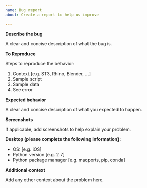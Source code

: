 ```yaml
---
name: Bug report
about: Create a report to help us improve

---
```


**Describe the bug**

A clear and concise description of what the bug is.

**To Reproduce**

Steps to reproduce the behavior:

1. Context [e.g. ST3, Rhino, Blender, ...]
2. Sample script
3. Sample data
4. See error

**Expected behavior**

A clear and concise description of what you expected to happen.

**Screenshots**

If applicable, add screenshots to help explain your problem.

**Desktop (please complete the following information):**

- OS: [e.g. iOS]
- Python version [e.g. 2.7]
- Python package manager [e.g. macports, pip, conda]

**Additional context**

Add any other context about the problem here.
